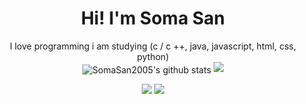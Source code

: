 <div align="center">

 <h1>Hi! I'm Soma San </h1>

  <div> I love programming i am studying (c / c ++, java, javascript, html, css, python)<div>

</div>


<img align="center" src="https://github-readme-stats.vercel.app/api?username=SomaSan2005&show_icons=true&include_all_commits=true&theme=dracula" alt="SomaSan2005's github stats" />

<img src="https://github-readme-stats.vercel.app/api/top-langs/?username=SomaSan2005&theme=radical&hide_title=true&langs_count=8&layout=compact&hide_border=true" />



<a href="mailto:ruslanm0502@gmail.com/"><img src="https://img.shields.io/badge/Gmail-contact me-e06c75?style=flat&logo=gmail" /></a>
<a href="https://youtube.com/channel/UC5z2H6fsaYyjvPjRuqsfnKA"><img src="https://img.shields.io/badge/YouTube-SomaSan-dcdfe4?style=flat&logo=youtube"/></a>

	




